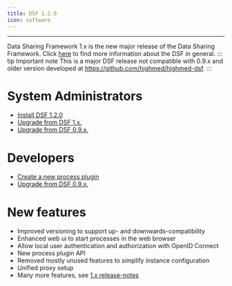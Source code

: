 ```yaml
---
title: DSF 1.2.0
icon: software
---
```

---


Data Sharing Framework 1.x is the new major release of the Data Sharing Framework. Click [here](/introduction/) to find more information about the DSF in general.
::: tip Important note
This is a major DSF release not compatible with 0.9.x and older version developed at https://github.com/highmed/highmed-dsf.
:::

# System Administrators

- [Install DSF 1.2.0](maintain/install)
- [Upgrade from DSF 1.x.](maintain/upgrade-from-1)
- [Upgrade from DSF 0.9.x.](maintain/upgrade-from-0)


# Developers
- [Create a new process plugin](develop/create)
- [Upgrade from DSF 0.9.x.](develop/upgrade-from-0)

# New features
- Improved versioning to support up- and downwards-compatibility
- Enhanced web ui to start processes in the web browser
- Allow local user authentication and authorization with OpenID Connect
- New process plugin API
- Removed mostly unused features to simplify instance configuration
- Unified proxy setup
- Many more features, see [1.x release-notes](https://github.com/datasharingframework/dsf/releases)


